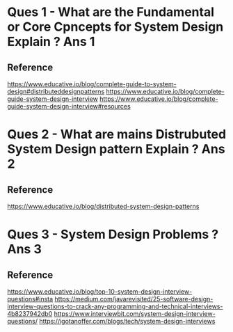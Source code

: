 Ques 1 - What are the Fundamental or Core Cpncepts for System Design Explain ?
Ans 1
=====
Reference
---------
https://www.educative.io/blog/complete-guide-to-system-design#distributeddesignpatterns
https://www.educative.io/blog/complete-guide-system-design-interview
https://www.educative.io/blog/complete-guide-system-design-interview#resources



Ques 2 - What are mains Distrubuted System Design pattern Explain ?
Ans 2
=====
Reference
---------
https://www.educative.io/blog/distributed-system-design-patterns



Ques 3 - System Design Problems ?
Ans 3
=====
Reference
---------
https://www.educative.io/blog/top-10-system-design-interview-questions#insta
https://medium.com/javarevisited/25-software-design-interview-questions-to-crack-any-programming-and-technical-interviews-4b8237942db0
https://www.interviewbit.com/system-design-interview-questions/
https://igotanoffer.com/blogs/tech/system-design-interviews
